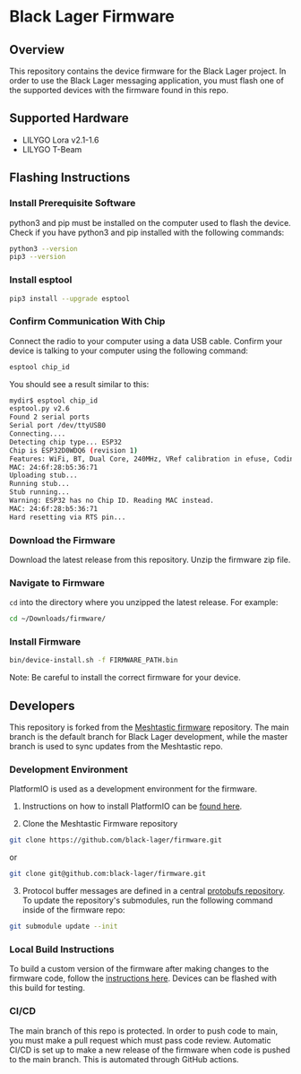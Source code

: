 # Black Lager Firmware

## Overview

This repository contains the device firmware for the Black Lager project.
In order to use the Black Lager messaging application, you must flash one of the supported devices with the firmware found in this repo.

## Supported Hardware

- LILYGO Lora v2.1-1.6
- LILYGO T-Beam

## Flashing Instructions

### Install Prerequisite Software

python3 and pip must be installed on the computer used to flash the device.
Check if you have python3 and pip installed with the following commands:

```bash
python3 --version
pip3 --version
```

### Install esptool

```bash
pip3 install --upgrade esptool
```

### Confirm Communication With Chip

Connect the radio to your computer using a data USB cable. Confirm your device is talking to your computer using the following command:

```bash
esptool chip_id
```

You should see a result similar to this:

```bash
mydir$ esptool chip_id
esptool.py v2.6
Found 2 serial ports
Serial port /dev/ttyUSB0
Connecting....
Detecting chip type... ESP32
Chip is ESP32D0WDQ6 (revision 1)
Features: WiFi, BT, Dual Core, 240MHz, VRef calibration in efuse, Coding Scheme None
MAC: 24:6f:28:b5:36:71
Uploading stub...
Running stub...
Stub running...
Warning: ESP32 has no Chip ID. Reading MAC instead.
MAC: 24:6f:28:b5:36:71
Hard resetting via RTS pin...
```

### Download the Firmware

Download the latest release from this repository. Unzip the firmware zip file.

### Navigate to Firmware

`cd` into the directory where you unzipped the latest release. For example:

```bash
cd ~/Downloads/firmware/
```

### Install Firmware

```bash
bin/device-install.sh -f FIRMWARE_PATH.bin
```

Note: Be careful to install the correct firmware for your device.

## Developers

This repository is forked from the [Meshtastic firmware](https://github.com/meshtastic/firmware) repository. The main branch is the default branch for Black Lager development, while the master branch is used to sync updates from the Meshtastic repo.

### Development Environment

PlatformIO is used as a development environment for the firmware.

1. Instructions on how to install PlatformIO can be [found here](https://platformio.org/platformio-ide).

2. Clone the Meshtastic Firmware repository

```bash
git clone https://github.com/black-lager/firmware.git
```

or

```bash
git clone git@github.com:black-lager/firmware.git
```

3. Protocol buffer messages are defined in a central [protobufs repository](https://github.com/black-lager/protobufs). To update the repository's submodules, run the following command inside of the firmware repo:

```bash
git submodule update --init
```

### Local Build Instructions

To build a custom version of the firmware after making changes to the firmware code, follow the [instructions here](https://meshtastic.org/docs/development/firmware/build). Devices can be flashed with this build for testing.

### CI/CD

The main branch of this repo is protected. In order to push code to main, you must make a pull request which must pass code review. Automatic CI/CD is set up to make a new release of the firmware when code is pushed to the main branch. This is automated through GitHub actions.
